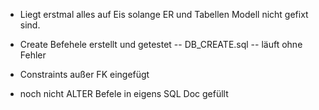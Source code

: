 - Liegt erstmal alles auf Eis solange ER und Tabellen Modell nicht gefixt sind.





- Create Befehele erstellt und getestet -- DB_CREATE.sql -- läuft ohne Fehler
 
- Constraints außer FK eingefügt 

- noch nicht ALTER Befele in eigens SQL Doc gefüllt 
